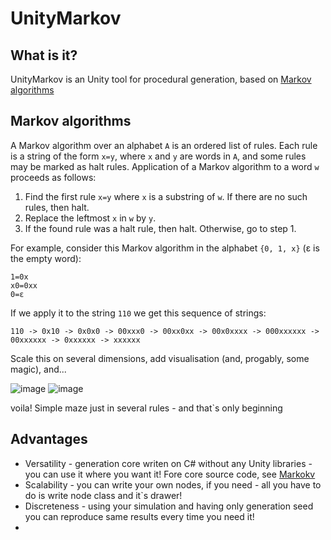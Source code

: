 # UnityMarkov

## What is it?
UnityMarkov is an Unity tool for procedural generation, based on [Markov algorithms](https://en.wikipedia.org/wiki/Markov_algorithm)

## Markov algorithms
A Markov algorithm over an alphabet `A` is an ordered list of rules. Each rule is a string of the form `x=y`, where `x` and `y` are words in `A`, and some rules may be marked as halt rules. Application of a Markov algorithm to a word `w` proceeds as follows:
1. Find the first rule `x=y` where `x` is a substring of `w`. If there are no such rules, then halt.
2. Replace the leftmost `x` in `w` by `y`.
3. If the found rule was a halt rule, then halt. Otherwise, go to step 1.

For example, consider this Markov algorithm in the alphabet `{0, 1, x}` (ε is the empty word):
```
1=0x
x0=0xx
0=ε
```
If we apply it to the string `110` we get this sequence of strings:
```
110 -> 0x10 -> 0x0x0 -> 00xxx0 -> 00xx0xx -> 00x0xxxx -> 000xxxxxx -> 00xxxxxx -> 0xxxxxx -> xxxxxx
```

Scale this on several dimensions, add visualisation (and, progably, some magic), and...

![image](https://user-images.githubusercontent.com/33464332/228719819-bc2a43d2-53de-427f-bf36-eff476191b03.png)
![image](https://user-images.githubusercontent.com/33464332/228719953-e786fa1a-2bf9-454c-973c-175b880d200d.png)

voila! Simple maze just in several rules - and that`s only beginning

## Advantages
* Versatility - generation core writen on C# without any Unity libraries - you can use it where you want it! Fore core source code, see [Markokv](github.com/Bars1704/UnityMarkov)
* Scalability - you can write your own nodes, if you need - all you have to do is write node class and it`s drawer!
* Discreteness - using your simulation and having only generation seed you can reproduce same results every time you need it!
*
